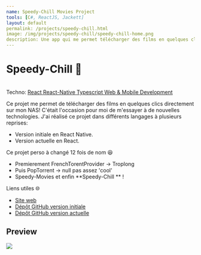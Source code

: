 ```yaml
---
name: Speedy-Chill Movies Project
tools: [C#, ReactJS, Jackett]
layout: default
permalink: /projects/speedy-chill.html
image: /img/projects/speedy-chill/speedy-chill-home.png
description: Une app qui me permet télécharger des films en quelques click!.
---
```


# Speedy-Chill 🎥

<p class="post-metadata text-muted">
 <br>Techno: 
<a class="text-decoration-none no-underline" href="/portfolYOU/projects/tags#react">
    <span class="tag badge badge-pill text-primary border border-primary">React</span>
</a>

<a class="text-decoration-none no-underline" href="/portfolYOU/projects/tags#react">
    <span class="tag badge badge-pill text-primary border border-primary">React-Native</span>
</a>
<a class="text-decoration-none no-underline" href="/portfolYOU/projects/tags#javascript">
    <span class="tag badge badge-pill text-primary border border-primary">Typescript</span>
</a>

<a class="text-decoration-none no-underline" href="/portfolYOU/projects/tags#web-development">
    <span class="tag badge badge-pill text-primary border border-primary">Web & Mobile Development</span>
</a>
</p>
Ce projet me permet de télécharger des films en quelques clics directement sur mon NAS! C'était l'occasion pour moi de m'essayer à de nouvelles technologies. J'ai réalisé ce projet dans différents langages à plusieurs reprises:

- Version initiale en React Native.
- Version actuelle en React.


Ce projet perso à changé 12 fois de nom 😆
- Premierement FrenchTorentProvider -> Troplong
- Puis PopTorrent -> null pas assez 'cool'
- Speedy-Movies et enfin **Speedy-Chill ** !



Liens utiles 🌐

- [Site web](https://speedychill.qmartinez.com/)
- [Dépôt GitHub version initiale](https://gitlab.com/AzRunRCE/frenchtorrentfinder-client)
- [Dépôt GitHub version actuelle](https://gitlab.com/AzRunRCE/pop-torrents)


## Preview
<img src="/img/projects/speedy-chill/speedy-chill.gif"  class="responsive" />



